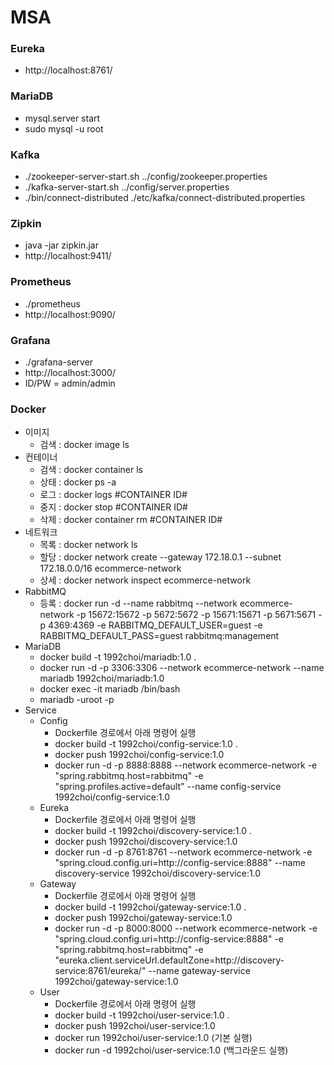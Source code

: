 # MSA

### Eureka
- http://localhost:8761/
  
### MariaDB
- mysql.server start
- sudo mysql -u root

### Kafka
- ./zookeeper-server-start.sh ../config/zookeeper.properties
- ./kafka-server-start.sh ../config/server.properties
- ./bin/connect-distributed ./etc/kafka/connect-distributed.properties

### Zipkin
- java -jar zipkin.jar
- http://localhost:9411/

### Prometheus
- ./prometheus
- http://localhost:9090/

### Grafana
- ./grafana-server
- http://localhost:3000/
- ID/PW = admin/admin

### Docker
- 이미지
  - 검색 : docker image ls
- 컨테이너
  - 검색 : docker container ls
  - 상태 : docker ps -a
  - 로그 : docker logs #CONTAINER ID#
  - 중지 : docker stop #CONTAINER ID#
  - 삭제 : docker container rm #CONTAINER ID#
- 네트워크
  - 목록 : docker network ls  
  - 할당 : docker network create --gateway 172.18.0.1 --subnet 172.18.0.0/16 ecommerce-network
  - 상세 : docker network inspect ecommerce-network
- RabbitMQ
  - 등록 : docker run -d --name rabbitmq --network ecommerce-network -p 15672:15672 -p 5672:5672 -p 15671:15671 -p 5671:5671 -p 4369:4369 -e RABBITMQ_DEFAULT_USER=guest -e RABBITMQ_DEFAULT_PASS=guest rabbitmq:management
- MariaDB
  - docker build -t 1992choi/mariadb:1.0 .
  - docker run -d -p 3306:3306 --network ecommerce-network --name mariadb 1992choi/mariadb:1.0
  - docker exec -it mariadb /bin/bash
  - mariadb -uroot -p
- Service
  - Config
    - Dockerfile 경로에서 아래 명령어 실행
    - docker build -t 1992choi/config-service:1.0 .
    - docker push 1992choi/config-service:1.0
    - docker run -d -p 8888:8888 --network ecommerce-network -e "spring.rabbitmq.host=rabbitmq" -e "spring.profiles.active=default" --name config-service 1992choi/config-service:1.0
  - Eureka
    - Dockerfile 경로에서 아래 명령어 실행
    - docker build -t 1992choi/discovery-service:1.0 .
    - docker push 1992choi/discovery-service:1.0
    - docker run -d -p 8761:8761 --network ecommerce-network -e "spring.cloud.config.uri=http://config-service:8888" --name discovery-service 1992choi/discovery-service:1.0
  - Gateway
    - Dockerfile 경로에서 아래 명령어 실행
    - docker build -t 1992choi/gateway-service:1.0 .
    - docker push 1992choi/gateway-service:1.0
    - docker run -d -p 8000:8000 --network ecommerce-network -e "spring.cloud.config.uri=http://config-service:8888" -e "spring.rabbitmq.host=rabbitmq" -e "eureka.client.serviceUrl.defaultZone=http://discovery-service:8761/eureka/" --name gateway-service 1992choi/gateway-service:1.0
  - User
    - Dockerfile 경로에서 아래 명령어 실행
    - docker build -t 1992choi/user-service:1.0 .
    - docker push 1992choi/user-service:1.0
    - docker run 1992choi/user-service:1.0 (기본 실행)
    - docker run -d 1992choi/user-service:1.0 (백그라운드 실행)
